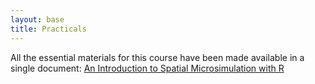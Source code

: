 ```yaml
---
layout: base
title: Practicals
---
```


All the essential materials for this
course have been made available in a single document:
[An Introduction to Spatial Microsimulation with R](http://dl.dropboxusercontent.com/u/15008199/ismswr.pdf)
